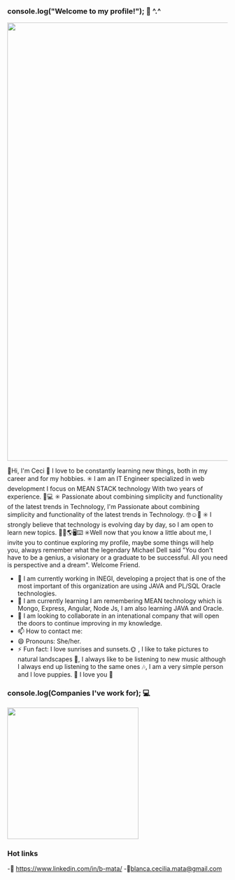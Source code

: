 ### console.log("Welcome to my profile!"); 👋 ^.^

<img width="1000" atl="Captura de pantalla" src="https://filtermexico.com/wp-content/uploads/2016/02/tumblr_m7mtxslHFx1rbgzizo1_500.gif">

👋Hi, I'm Ceci 🤭 I love to be constantly learning new things, both in my career and for my hobbies. 
✳️ I am an IT Engineer specialized in web development I focus on MEAN STACK technology With two years of experience. 👩💻 
✳️ Passionate about combining simplicity and functionality of the latest trends in Technology, I'm Passionate about combining simplicity and functionality of the latest trends in Technology. 🤓☺️🧠 
✳️ I strongly believe that technology is evolving day by day, so I am open to learn new topics. 👩🏫🌎🖥️⌨️
✳️Well now that you know a little about me, I invite you to continue exploring my profile, maybe some things will help you, always remember what the legendary Michael Dell said "You don't have to be a genius, a visionary or a graduate to be successful. All you need is perspective and a dream". Welcome Friend.

- 🔭 I am currently working in INEGI, developing a project that is one of the most important of this organization are using JAVA and PL/SQL Oracle technologies.
- 🌱 I am currently learning I am remembering MEAN technology which is Mongo, Express, Angular, Node Js, I am also learning JAVA and Oracle.  
- 👯 I am looking to collaborate in an intenational company that will open the doors to continue improving in my knowledge.
- 📫 How to contact me: 
- 😄 Pronouns: She/her.
- ⚡ Fun fact: I love sunrises and sunsets.🌞 , I like to take pictures to natural landscapes 📸, I always like to be listening to new music although I always end up listening to the same ones 🎶, I am a very simple person and I love puppies. 🐶 
I love you 💖


### console.log(Companies I've work for); 💻
<img width="300" atl="Captura de pantalla" src="https://user-images.githubusercontent.com/107524014/176945126-a8930a43-afcc-46bd-b861-189e8b5304c6.png">

### Hot links
-👜 https://www.linkedin.com/in/b-mata/
-📧blanca.cecilia.mata@gmail.com
 <!--
**BCECILIAMM/BCECILIAMM** is a ✨ _special_ ✨ repository because its `README.md` (this file) appears on your GitHub profile.

Here are some ideas to get you started:

- 🔭 I’m currently working on ...
- 🌱 I’m currently learning ...
- 👯 I’m looking to collaborate on ...
- 🤔 I’m looking for help with ...
- 💬 Ask me about ...
- 📫 How to reach me: ...
- 😄 Pronouns: ...
- ⚡ Fun fact: ...
-->

